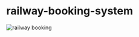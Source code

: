# railway-booking-system

![railway booking](https://github.com/user-attachments/assets/47294b1e-5b6c-4498-b166-53709cb02472)
